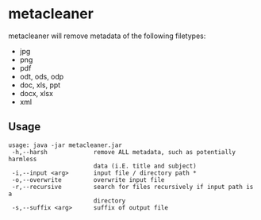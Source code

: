 # metacleaner
metacleaner will remove metadata of the following filetypes:
- jpg
- png
- pdf
- odt, ods, odp
- doc, xls, ppt
- docx, xlsx
- xml

## Usage
```
usage: java -jar metacleaner.jar
 -h,--harsh             remove ALL metadata, such as potentially harmless
                        data (i.E. title and subject)
 -i,--input <arg>       input file / directory path *
 -o,--overwrite         overwrite input file
 -r,--recursive         search for files recursively if input path is a
                        directory
 -s,--suffix <arg>      suffix of output file
```
